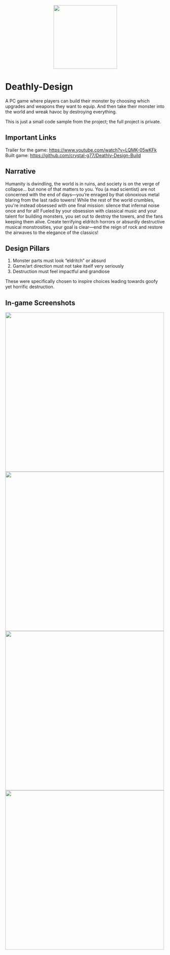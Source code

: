 <p align="center">
  <img src="https://github.com/user-attachments/assets/cd52742e-d361-4d9d-b162-02e64e9e8898" width="200" style="margin: 0 auto;"/>
</p>

# Deathly-Design
A PC game where players can build their monster by choosing which upgrades and weapons they want to equip. And then take their monster into the world and wreak havoc by destroying everything.

This is just a small code sample from the project; the full project is private.

## Important Links
Trailer for the game: https://www.youtube.com/watch?v=LQMK-05wKFk
Built game: https://github.com/crystal-g77/Deathly-Design-Build

## Narrative
Humanity is dwindling, the world is in ruins, and society is on the verge of collapse… but none of that matters to you. You (a mad scientist) are not concerned with the end of days—you’re enraged by that obnoxious metal blaring from the last radio towers! While the rest of the world crumbles, you're instead obsessed with one final mission: silence that infernal noise once and for all! Fueled by your obsession with classical music and your talent for building monsters, you set out to destroy the towers, and the fans keeping them alive. Create terrifying eldritch horrors or absurdly destructive musical monstrosities, your goal is clear—end the reign of rock and restore the airwaves to the elegance of the classics!

## Design Pillars
1. Monster parts must look “eldritch” or absurd
2. Game/art direction must not take itself very seriously
3. Destruction must feel impactful and grandiose
   
These were specifically chosen to inspire choices leading towards goofy yet horrific destruction.

## In-game Screenshots
<img src="https://github.com/user-attachments/assets/fe14f4de-a6dd-4d13-a747-abed621a6261" width="500"/>
<img src="https://github.com/user-attachments/assets/821c4e61-58fa-48a4-ab3e-ba0834e7357b" width="500"/>
<img src="https://github.com/user-attachments/assets/59093296-4d68-41c8-9989-61142ab693a5" width="500"/>
<img src="https://github.com/user-attachments/assets/acdd4508-b957-4bcf-a861-eb5a384c5b3e" width="500"/>

